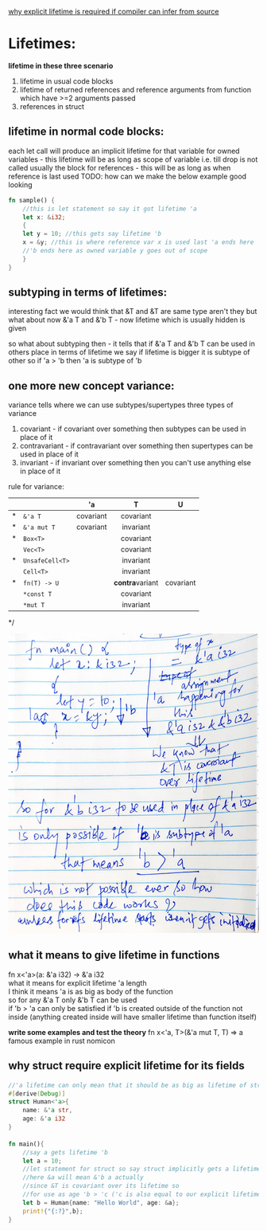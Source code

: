[why explicit lifetime is required if compiler can infer from source](https://stackoverflow.com/questions/31609137/why-are-explicit-lifetimes-needed-in-rust)

# Lifetimes:
**lifetime in these three scenario**  
1. lifetime in usual code blocks
2. lifetime of returned references and reference arguments from function which have >=2 arguments passed
3. references in struct

## lifetime in normal code blocks:
each let call will produce an implicit lifetime for that variable
for owned variables - this lifetime will be as long as scope of variable i.e. till drop is not called usually the block
for references - this will be as long as when reference is last used
TODO: how can we make the below example good looking

```rust
fn sample() {
    //this is let statement so say it got lifetime 'a
    let x: &i32;
    {
    let y = 10; //this gets say lifetime 'b
    x = &y; //this is where reference var x is used last 'a ends here
    //'b ends here as owned variable y goes out of scope
    }
}
```

## subtyping in terms of lifetimes:
interesting fact we would think that
&T and &T are same type aren't they
but what about now
&'a T and &'b T  - now lifetime which is usually hidden is given

so what about subtyping then -
it tells that if &'a T and &'b T can be used in others place
in terms of lifetime we say if lifetime is bigger it is subtype of other
so if 'a > 'b
then 'a is subtype of 'b

## one more new concept variance:
variance tells where we can use subtypes/supertypes
three types of variance
1. covariant - if covariant over something then subtypes can be used in place of it
2. contravariant - if contravariant over something then supertypes can be used in place of it
3. invariant - if invariant over something then you can't use anything else in place of it

rule for variance:

|   |                 |     'a    |         T         |     U     |
|---|-----------------|:---------:|:-----------------:|:---------:|
| * | `&'a T `        | covariant | covariant         |           |
| * | `&'a mut T`     | covariant | invariant         |           |
| * | `Box<T>`        |           | covariant         |           |
|   | `Vec<T>`        |           | covariant         |           |
| * | `UnsafeCell<T>` |           | invariant         |           |
|   | `Cell<T>`       |           | invariant         |           |
| * | `fn(T) -> U`    |           | **contra**variant | covariant |
|   | `*const T`      |           | covariant         |           |
|   | `*mut T`        |           | invariant         |           |
*/

![lifetimes explained for general block of codes](assets/lifetimes.jpeg)

## what it means to give lifetime in functions
fn x<'a>(a: &'a i32) -> &'a i32  
what it means for explicit lifetime 'a length  
I think it means 'a is as big as body of the function  
so for any &'a T only &'b T can be used  
if 'b > 'a can only be satisfied if 'b is created outside of the function not inside (anything created inside will have smaller
lifetime than function itself)  

**write some examples and test the theory**
fn x<'a, T>(&'a mut T, T)  => a famous example in rust nomicon


## why struct require explicit lifetime for its fields

```rust
//'a lifetime can only mean that it should be as big as lifetime of struct
#[derive(Debug)]
struct Human<'a>{
    name: &'a str,
    age: &'a i32
}

fn main(){
    //say a gets lifetime 'b
    let a = 10;
    //let statement for struct so say struct implicitly gets a lifetime 'c 
    //here &a will mean &'b a actually
    //since &T is covariant over its lifetime so
    //for use as age 'b > 'c ('c is also equal to our explicit lifetime 'a)
    let b = Human{name: "Hello World", age: &a};
    print!{"{:?}",b};
}
```